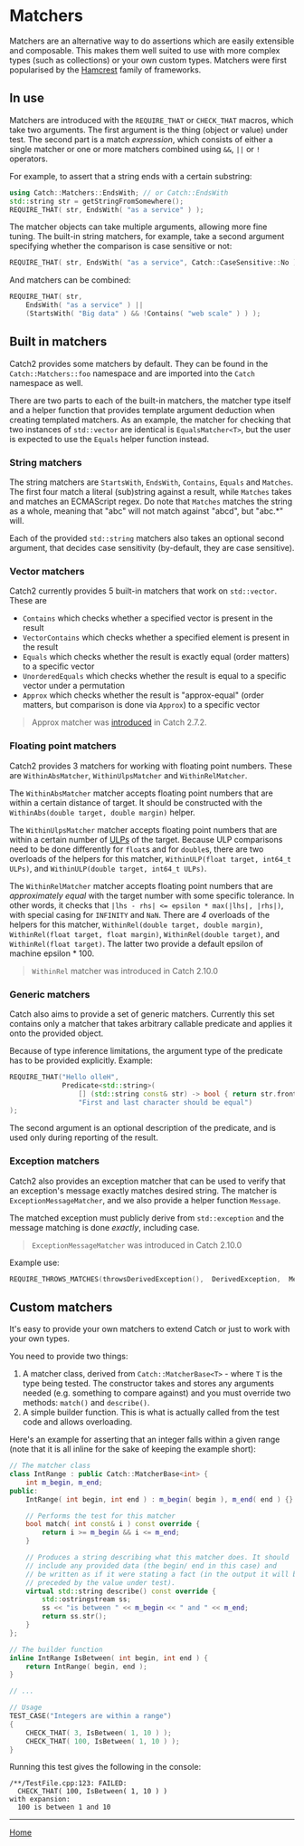 <a id="top"></a>
# Matchers

Matchers are an alternative way to do assertions which are easily extensible and composable.
This makes them well suited to use with more complex types (such as collections) or your own custom types.
Matchers were first popularised by the [Hamcrest](https://en.wikipedia.org/wiki/Hamcrest) family of frameworks.

## In use

Matchers are introduced with the `REQUIRE_THAT` or `CHECK_THAT` macros, which take two arguments.
The first argument is the thing (object or value) under test. The second part is a match _expression_,
which consists of either a single matcher or one or more matchers combined using `&&`, `||` or `!` operators.

For example, to assert that a string ends with a certain substring:

 ```c++
using Catch::Matchers::EndsWith; // or Catch::EndsWith
std::string str = getStringFromSomewhere();
REQUIRE_THAT( str, EndsWith( "as a service" ) );
 ```

The matcher objects can take multiple arguments, allowing more fine tuning.
The built-in string matchers, for example, take a second argument specifying whether the comparison is
case sensitive or not:

```c++
REQUIRE_THAT( str, EndsWith( "as a service", Catch::CaseSensitive::No ) );
 ```

And matchers can be combined:

```c++
REQUIRE_THAT( str,
    EndsWith( "as a service" ) ||
    (StartsWith( "Big data" ) && !Contains( "web scale" ) ) );
```

## Built in matchers
Catch2 provides some matchers by default. They can be found in the
`Catch::Matchers::foo` namespace and are imported into the `Catch`
namespace as well.

There are two parts to each of the built-in matchers, the matcher
type itself and a helper function that provides template argument
deduction when creating templated matchers. As an example, the matcher
for checking that two instances of `std::vector` are identical is
`EqualsMatcher<T>`, but the user is expected to use the `Equals`
helper function instead.


### String matchers
The string matchers are `StartsWith`, `EndsWith`, `Contains`, `Equals` and `Matches`. The first four match a literal (sub)string against a result, while `Matches` takes and matches an ECMAScript regex. Do note that `Matches` matches the string as a whole, meaning that "abc" will not match against "abcd", but "abc.*" will.

Each of the provided `std::string` matchers also takes an optional second argument, that decides case sensitivity (by-default, they are case sensitive).


### Vector matchers
Catch2 currently provides 5 built-in matchers that work on `std::vector`.
These are

 * `Contains` which checks whether a specified vector is present in the result
 * `VectorContains` which checks whether a specified element is present in the result
 * `Equals` which checks whether the result is exactly equal (order matters) to a specific vector
 * `UnorderedEquals` which checks whether the result is equal to a specific vector under a permutation
 * `Approx` which checks whether the result is "approx-equal" (order matters, but comparison is done via `Approx`) to a specific vector
> Approx matcher was [introduced](https://github.com/catchorg/Catch2/issues/1499) in Catch 2.7.2.


### Floating point matchers
Catch2 provides 3 matchers for working with floating point numbers. These
are `WithinAbsMatcher`, `WithinUlpsMatcher` and `WithinRelMatcher`.

The `WithinAbsMatcher` matcher accepts floating point numbers that are
within a certain distance of target. It should be constructed with the
`WithinAbs(double target, double margin)` helper.

The `WithinUlpsMatcher` matcher accepts floating point numbers that are
within a certain number of [ULPs](https://en.wikipedia.org/wiki/Unit_in_the_last_place)
of the target. Because ULP comparisons need to be done differently for
`float`s and for `double`s, there are two overloads of the helpers for
this matcher, `WithinULP(float target, int64_t ULPs)`, and
`WithinULP(double target, int64_t ULPs)`.

The `WithinRelMatcher` matcher accepts floating point numbers that are
_approximately equal_ with the target number with some specific tolerance.
In other words, it checks that `|lhs - rhs| <= epsilon * max(|lhs|, |rhs|)`,
with special casing for `INFINITY` and `NaN`. There are _4_ overloads of
the helpers for this matcher, `WithinRel(double target, double margin)`,
`WithinRel(float target, float margin)`, `WithinRel(double target)`, and
`WithinRel(float target)`. The latter two provide a default epsilon of
machine epsilon * 100.

> `WithinRel` matcher was introduced in Catch 2.10.0

### Generic matchers
Catch also aims to provide a set of generic matchers. Currently this set
contains only a matcher that takes arbitrary callable predicate and applies
it onto the provided object.

Because of type inference limitations, the argument type of the predicate
has to be provided explicitly. Example:
```cpp
REQUIRE_THAT("Hello olleH",
             Predicate<std::string>(
                 [] (std::string const& str) -> bool { return str.front() == str.back(); },
                 "First and last character should be equal")
);
```

The second argument is an optional description of the predicate, and is
used only during reporting of the result.


### Exception matchers
Catch2 also provides an exception matcher that can be used to verify
that an exception's message exactly matches desired string. The matcher
is `ExceptionMessageMatcher`, and we also provide a helper function
`Message`.

The matched exception must publicly derive from `std::exception` and
the message matching is done _exactly_, including case.

> `ExceptionMessageMatcher` was introduced in Catch 2.10.0

Example use:
```cpp
REQUIRE_THROWS_MATCHES(throwsDerivedException(),  DerivedException,  Message("DerivedException::what"));
```

## Custom matchers
It's easy to provide your own matchers to extend Catch or just to work with your own types.

You need to provide two things:
1. A matcher class, derived from `Catch::MatcherBase<T>` - where `T` is the type being tested.
The constructor takes and stores any arguments needed (e.g. something to compare against) and you must
override two methods: `match()` and `describe()`.
2. A simple builder function. This is what is actually called from the test code and allows overloading.

Here's an example for asserting that an integer falls within a given range
(note that it is all inline for the sake of keeping the example short):

```c++
// The matcher class
class IntRange : public Catch::MatcherBase<int> {
    int m_begin, m_end;
public:
    IntRange( int begin, int end ) : m_begin( begin ), m_end( end ) {}

    // Performs the test for this matcher
    bool match( int const& i ) const override {
        return i >= m_begin && i <= m_end;
    }

    // Produces a string describing what this matcher does. It should
    // include any provided data (the begin/ end in this case) and
    // be written as if it were stating a fact (in the output it will be
    // preceded by the value under test).
    virtual std::string describe() const override {
        std::ostringstream ss;
        ss << "is between " << m_begin << " and " << m_end;
        return ss.str();
    }
};

// The builder function
inline IntRange IsBetween( int begin, int end ) {
    return IntRange( begin, end );
}

// ...

// Usage
TEST_CASE("Integers are within a range")
{
    CHECK_THAT( 3, IsBetween( 1, 10 ) );
    CHECK_THAT( 100, IsBetween( 1, 10 ) );
}
```

Running this test gives the following in the console:

```
/**/TestFile.cpp:123: FAILED:
  CHECK_THAT( 100, IsBetween( 1, 10 ) )
with expansion:
  100 is between 1 and 10
```

---

[Home](Readme.md#top)
